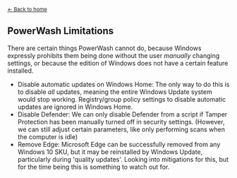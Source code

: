 <sup>[← Back to home](https://universecraft.github.io/WindowsPowerWash/)</sup>

## PowerWash Limitations

There are certain things PowerWash cannot do, because Windows expressly prohibits them being done without the user *manually* changing settings, or because the edition of Windows does not have a certain feature installed.

- Disable automatic updates on Windows Home: The only way to do this is to disable *all* updates, meaning the entire Windows Update system would stop working. Registry/group policy settings to disable automatic updates are ignored in Windows Home.
- Disable Defender: We can only disable Defender from a script if Tamper Protection has been manually turned off in security settings. (However, we can still adjust certain parameters, like only performing scans when the computer is idle)
- Remove Edge: Microsoft Edge can be successfully removed from any Windows 10 SKU, but it may be reinstalled by Windows Update, particularly during 'quality updates'. Looking into mitigations for this, but for the time being this is something to watch out for.

